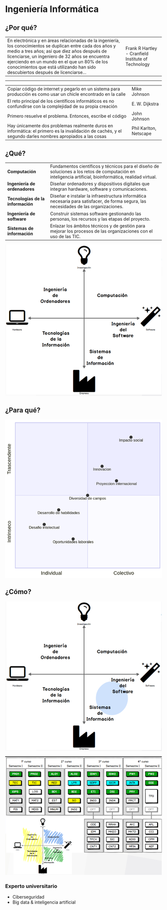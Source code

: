 # Ingeniería Informática

## ¿Por qué?

|||
|-|-|
En electrónica y en áreas relacionadas de la ingeniería, los conocimientos se duplican entre cada dos años y medio a tres años; así que diez años después de licenciarse, un ingeniero de 32 años se encuentra ejerciendo en un mundo en el que un 80% de los conocimientos que está utilizando han sido descubiertos después de licenciarse…|Frank R Hartley - Cranfield Institute of Technology

---

|||
|-|-|
Copiar código de internet y pegarlo en un sistema para producción es como usar un chicle encontrado en la calle|Mike Johnson
El reto principal de los científicos informáticos es no confundirse con la complejidad de su propia creación|E. W. Dijkstra
Primero resuelve el problema. Entonces, escribe el código|John Johnson
Hay únicamente dos problemas realmente duros en informática: el primero es la invalidación de cachés, y el segundo darles nombres apropiados a las cosas|Phil Karlton, Netscape

## ¿Qué?

<div align=center>

|||
|-|-|
|**Computación**|Fundamentos científicos y técnicos para el diseño de soluciones a los retos de computación en inteligencia artificial, bioinformática, realidad virtual.|
|**Ingeniería de ordenadores**|Diseñar ordenadores y dispositivos digitales que integran hardware, software y comunicaciones.|
|**Tecnologías de la información**|Diseñar e instalar la infraestructura informática necesaria para satisfacer, de forma segura, las necesidades de las organizaciones.|
|**Ingeniería de software**|Construir sistemas software gestionando las personas, los recursos y las etapas del proyecto.|
|**Sistemas de información**|Enlazar los ámbitos técnicos y de gestión para mejorar los procesos de las organizaciones con el uso de las TIC.|

![](/HwSw001b.png)

</div>

## ¿Para qué?

<div align=center>

![](/xQ.png)

</div>

## ¿Cómo?

<div align=center>

![](/HwSw002.png)



![](/PdE.png)

</div>

### Experto universitario

- Ciberseguridad
- Big data & inteligencia artificial


